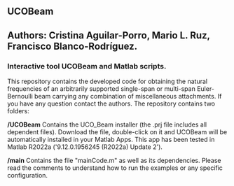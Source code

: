 ## UCOBeam
## Authors: Cristina Aguilar-Porro, Mario L. Ruz, Francisco Blanco-Rodríguez.

### Interactive tool UCOBeam and Matlab scripts.

This repository contains the developed code for obtaining the natural frequencies of an arbitrarily supported single-span or
multi-span Euler-Bernoulli beam carrying any combination of miscellaneous attachments. If you have any question contact the authors. The repository contains two folders:

**/UCOBeam**
Contains the UCO_Beam installer (the .prj file includes all dependent files). Download the file, double-click on it and UCOBeam will be automatically installed in your Matlab Apps. This app has been tested in Matlab R2022a ('9.12.0.1956245 (R2022a) Update 2').

**/main**
Contains the file "mainCode.m" as well as its dependencies. Please read the comments to understand how to run the examples or any specific configuration.

